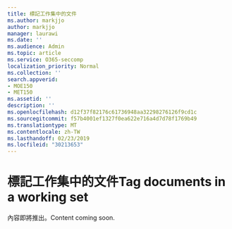 ```yaml
---
title: 標記工作集中的文件
ms.author: markjjo
author: markjjo
manager: laurawi
ms.date: ''
ms.audience: Admin
ms.topic: article
ms.service: O365-seccomp
localization_priority: Normal
ms.collection: ''
search.appverid:
- MOE150
- MET150
ms.assetid: ''
description: ''
ms.openlocfilehash: d12f37f82176c61736948aa32298276126f9cd1c
ms.sourcegitcommit: f57b4001ef1327f0ea622e716a4d7d78f1769b49
ms.translationtype: MT
ms.contentlocale: zh-TW
ms.lasthandoff: 02/23/2019
ms.locfileid: "30213653"
---
```

# <a name="tag-documents-in-a-working-set"></a><span data-ttu-id="180d0-102">標記工作集中的文件</span><span class="sxs-lookup"><span data-stu-id="180d0-102">Tag documents in a working set</span></span>

<span data-ttu-id="180d0-103">內容即將推出。</span><span class="sxs-lookup"><span data-stu-id="180d0-103">Content coming soon.</span></span>